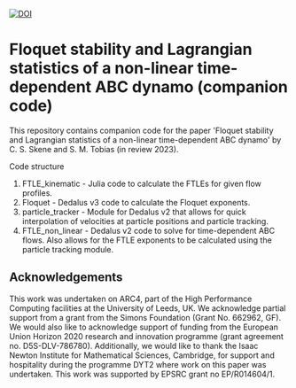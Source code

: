 [![DOI](https://zenodo.org/badge/510360742.svg)](https://zenodo.org/badge/latestdoi/510360742)

# Floquet stability and Lagrangian statistics of a non-linear time-dependent ABC dynamo (companion code)
This repository contains companion code for the paper 'Floquet stability and Lagrangian statistics of a non-linear time-dependent ABC dynamo' by C. S. Skene and S. M. Tobias (in review 2023).

Code structure
1. FTLE_kinematic - Julia code to calculate the FTLEs for given flow profiles.
2. Floquet - Dedalus v3 code to calculate the Floquet exponents.
3. particle_tracker - Module for Dedalus v2 that allows for quick interpolation of velocities at particle positions and particle tracking.
4. FTLE_non_linear - Dedalus v2 code to solve for time-dependent ABC flows. Also allows for the FTLE exponents to be calculated using the particle tracking module.

## Acknowledgements

This work was undertaken on ARC4, part of the High Performance Computing facilities at the University of Leeds, UK. We acknowledge partial support from a grant from the Simons Foundation (Grant No. 662962, GF). We would also like to acknowledge support of funding from the European Union Horizon 2020 research and innovation programme (grant agreement no. D5S-DLV-786780). Additionally, we would like to thank the Isaac Newton Institute for Mathematical Sciences, Cambridge, for support and hospitality during the programme DYT2 where work on this paper was undertaken. This work was supported by EPSRC grant no EP/R014604/1.
